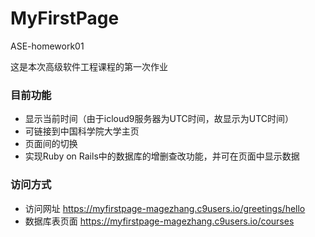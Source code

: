 # MyFirstPage
ASE-homework01

这是本次高级软件工程课程的第一次作业

### 目前功能

* 显示当前时间（由于icloud9服务器为UTC时间，故显示为UTC时间）
* 可链接到中国科学院大学主页
* 页面间的切换
* 实现Ruby on Rails中的数据库的增删查改功能，并可在页面中显示数据

### 访问方式

* 访问网址 https://myfirstpage-magezhang.c9users.io/greetings/hello
* 数据库表页面 https://myfirstpage-magezhang.c9users.io/courses
